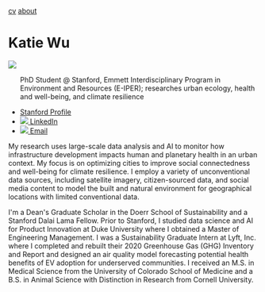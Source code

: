 <html>
<head>
  <link rel="stylesheet" type="text/css" href="css/style.css">
</head>
<body>
  <div class="topnav">
    <a href="cv/Wu_Katherine_CV.pdf">cv</a>
    <a href="https://kjw58.github.io/katiewu.github.io/">about</a>
    <h1>Katie Wu</h1>
  </div>
  <div class="left-column">
      <img src="./img:/headshot_circle.png">
      <ul>
        <p>PhD Student @ Stanford, Emmett Interdisciplinary Program in Environment and Resources (E-IPER); researches urban ecology, health and well-being, and climate resilience </p>
        <li><a href="https://eiper.stanford.edu/people/katie-wu">Stanford Profile</a></li>
        <li><a href="https://www.linkedin.com/in/katiewu24/">
          <img src="./img:/LinkedIn.png">
          <span>LinkedIn</span>
        </a></li>
        <li><a href="mailto:katwu@stanford.edu">
          <img src="./img:/Email.png">
          <span>Email</span>
        </a></li>
      </ul>
  </div>
  <main class="main-content">
    <p>My research uses large-scale data analysis and AI to monitor how infrastructure development impacts human and planetary health in an urban context. My focus is on optimizing cities to improve social connectedness and well-being for climate resilience. I employ a variety of unconventional data sources, including satellite imagery, citizen-sourced data, and social media content to model the built and natural environment for geographical locations with limited conventional data. </p> 
    <p>I'm a Dean's Graduate Scholar in the Doerr School of Sustainability and a Stanford Dalai Lama Fellow. Prior to Stanford, I studied data science and AI for Product Innovation at Duke University where I obtained a Master of Engineering Management. I was a Sustainability Graduate Intern at Lyft, Inc. where I completed and rebuilt their 2020 Greenhouse Gas (GHG) Inventory and Report and designed an air quality model forecasting potential health benefits of EV adoption for underserved communities. I received an M.S. in Medical Science from the University of Colorado School of Medicine and a B.S. in Animal Science with Distinction in Research from Cornell University. </p>
  </main>
</body>
</html>

